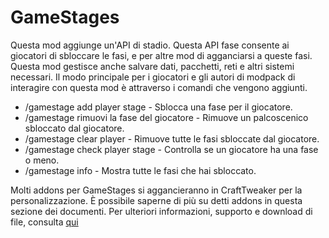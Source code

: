 # GameStages

Questa mod aggiunge un'API di stadio. Questa API fase consente ai giocatori di sbloccare le fasi, e per altre mod di agganciarsi a queste fasi. Questa mod gestisce anche salvare dati, pacchetti, reti e altri sistemi necessari. Il modo principale per i giocatori e gli autori di modpack di interagire con questa mod è attraverso i comandi che vengono aggiunti.

- /gamestage add player stage - Sblocca una fase per il giocatore.
- /gamestage rimuovi la fase del giocatore - Rimuove un palcoscenico sbloccato dal giocatore.
- /gamestage clear player - Rimuove tutte le fasi sbloccate dal giocatore.
- /gamestage check player stage - Controlla se un giocatore ha una fase o meno. 
- /gamestage info - Mostra tutte le fasi che hai sbloccato. 

Molti addons per GameStages si aggancieranno in CraftTweaker per la personalizzazione. È possibile saperne di più su detti addons in questa sezione dei documenti. Per ulteriori informazioni, supporto e download di file, consulta [qui](https://minecraft.curseforge.com/projects/game-stages)